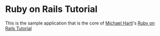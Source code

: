 # Ruby on Rails Tutorial

This is the sample application that is the core of [Michael Hartl](http://michaelhartl.com)'s [Ruby on Rails Tutorial](http://railstutorial.org)